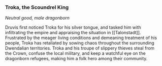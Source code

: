 ### Troka, the Scoundrel King

_Neutral good, male dragonborn_

Druvis first noticed Troka for his silver tongue, and tasked him with infiltrating the empire and appraising the situation in [[Talonstadt]]. Frustrated by the meager living conditions and demeaning treatment of his people, Troka has retaliated by sowing chaos throughout the surrounding Dwendalian territories. Troka and his troupe of slippery thieves steal from the Crown, confuse the local military, and keep a watchful eye on the dragonborn refugees, making him a folk hero among their community.